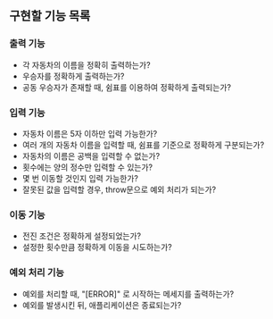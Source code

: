 ## 구현할 기능 목록

### 출력 기능
* 각 자동차의 이름을 정확히 출력하는가?
* 우승자를 정확하게 출력하는가?
* 공동 우승자가 존재할 때, 쉼표를 이용하여 정확하게 출력되는가?
  
### 입력 기능
* 자동차 이름은 5자 이하만 입력 가능한가?
* 여러 개의 자동차 이름을 입력할 때, 쉼표를 기준으로 정확하게 구분되는가?
* 자동차의 이름은 공백을 입력할 수 없는가?
* 횟수에는 양의 정수만 입력할 수 있는가?
* 몇 번 이동할 것인지 입력 가능한가?
* 잘못된 값을 입력할 경우, throw문으로 예외 처리가 되는가?

### 이동 기능
* 전진 조건은 정확하게 설정되었는가?
* 설정한 횟수만큼 정확하게 이동을 시도하는가?

### 예외 처리 기능
* 예외를 처리할 때, "[ERROR]" 로 시작하는 메세지를 출력하는가?
* 예외를 발생시킨 뒤, 애플리케이션은 종료되는가?
